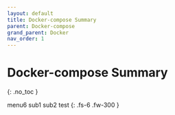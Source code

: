 ```yaml
---
layout: default
title: Docker-compose Summary
parent: Docker-compose
grand_parent: Docker
nav_order: 1
---
```


# Docker-compose Summary
{: .no_toc }

menu6 sub1 sub2 test
{: .fs-6 .fw-300 }

